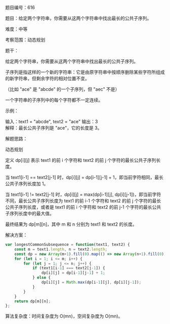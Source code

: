题目编号：616

题目：给定两个字符串，你需要从这两个字符串中找出最长的公共子序列。

难度：中等

考察范围：动态规划

题干：

给定两个字符串，你需要从这两个字符串中找出最长的公共子序列。

子序列是指这样的一个新的字符串：它是由原字符串中按顺序删除某些字符所组成的新字符串，但剩余字符的相对位置不变。

（比如 "ace" 是 "abcde" 的一个子序列，但 "aec" 不是）

一个字符串的子序列中的每个字符都不一定连续。

示例：

输入：text1 = "abcde", text2 = "ace" 
输出：3  
解释：最长公共子序列是 "ace"，它的长度是 3。

解题思路：

动态规划

定义 dp[i][j] 表示 text1 的前 i 个字符和 text2 的前 j 个字符的最长公共子序列长度。

当 text1[i-1] == text2[j-1] 时，dp[i][j] = dp[i-1][j-1] + 1，即当前字符相同，最长公共子序列长度加 1。

当 text1[i-1] != text2[j-1] 时，dp[i][j] = max(dp[i-1][j], dp[i][j-1])，即当前字符不同，最长公共子序列长度为 text1 的前 i-1 个字符和 text2 的前 j 个字符的最长公共子序列长度，或者是 text1 的前 i 个字符和 text2 的前 j-1 个字符的最长公共子序列长度中的最大值。

最终结果为 dp[m][n]，其中 m 和 n 分别为 text1 和 text2 的长度。

解决方案：

```javascript
var longestCommonSubsequence = function(text1, text2) {
    const m = text1.length, n = text2.length;
    const dp = new Array(m+1).fill(0).map(() => new Array(n+1).fill(0));
    for (let i = 1; i <= m; i++) {
        for (let j = 1; j <= n; j++) {
            if (text1[i-1] === text2[j-1]) {
                dp[i][j] = dp[i-1][j-1] + 1;
            } else {
                dp[i][j] = Math.max(dp[i-1][j], dp[i][j-1]);
            }
        }
    }
    return dp[m][n];
};
```

算法复杂度：时间复杂度为 O(mn)，空间复杂度为 O(mn)。